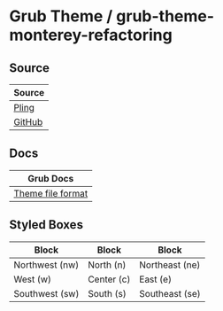 

# Grub Theme / grub-theme-monterey-refactoring


## Source

| Source |
| ------ |
| [Pling](https://www.pling.com/p/1577873/) |
| [GitHub](https://github.com/sandesh236/monterey-grub-theme) |


## Docs

| Grub Docs |
| ---- |
| [Theme file format](https://www.gnu.org/software/grub/manual/grub/html_node/Theme-file-format.html) |


## Styled Boxes

| Block          | Block      | Block          |
| ---------------| ---------- | -------------- |
| Northwest (nw) | North (n)  | Northeast (ne) |
| West (w)       | Center (c) | East (e)       |
| Southwest (sw) | South (s)  | Southeast (se) |
